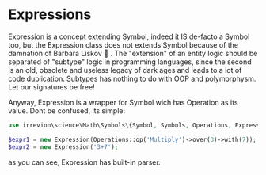 # Expressions

Expression is a concept extending Symbol, indeed it IS de-facto a Symbol too, but the Expression class does not extends Symbol because of the damnation of Barbara Liskov 🤬 .
The "extension" of an entity logic should be separated of "subtype" logic in programming languages, since the second is an old, obsolete and useless legacy of dark ages and leads to a lot of code duplication. Subtypes has nothing to do with OOP and polymorphysm. Let our signatures be free!

Anyway, Expression is a wrapper for Symbol wich has Operation as its value. Dont be confused, its simple:
```php
use irrevion\science\Math\Symbols\{Symbol, Symbols, Operations, Expression, ExpressionStatement};

$expr1 = new Expression(Operations::op('Multiply')->over(3)->with(7));
$expr2 = new Expression('3+7');
```
as you can see, Expression has built-in parser.